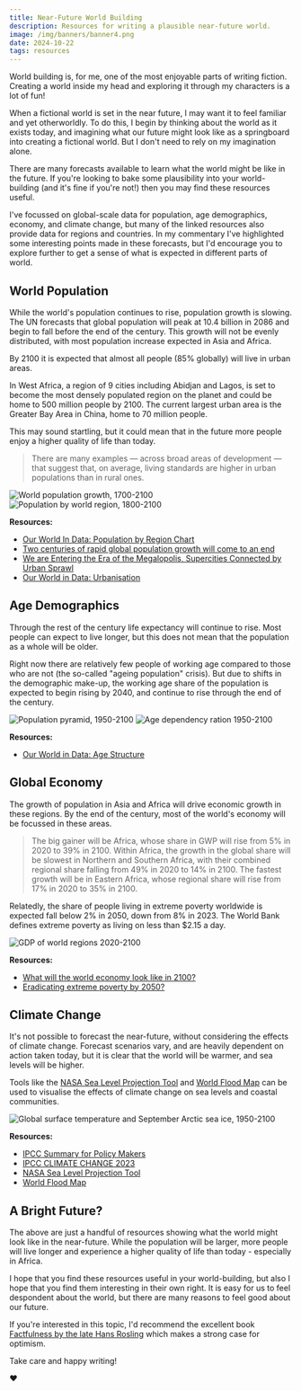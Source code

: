 ```yaml
---
title: Near-Future World Building
description: Resources for writing a plausible near-future world.
image: /img/banners/banner4.png
date: 2024-10-22
tags: resources
---
```


World building is, for me, one of the most enjoyable parts of writing fiction. Creating a world inside my head and exploring it through my characters is a lot of fun!

When a fictional world is set in the near future, I may want it to feel familiar and yet otherworldly. To do this, I begin by thinking about the world as it exists today, and imagining what our future might look like as a springboard into creating a fictional world. But I don't need to rely on my imagination alone. 

There are many forecasts available to learn what the world might be like in the future. If you're looking to bake some plausibility into your world-building (and it's fine if you're not!) then you may find these resources useful.

I've focussed on global-scale data for population, age demographics, economy, and climate change, but many of the linked resources also provide data for regions and countries. In my commentary I've highlighted some interesting points made in these forecasts, but I'd encourage you to explore further to get a sense of what is expected in different parts of world.


## World Population

While the world's population continues to rise, population growth is slowing. The UN forecasts that global population will peak at 10.4 billion in 2086 and begin to fall before the end of the century. This growth will not be evenly distributed, with most population increase expected in Asia and Africa.

By 2100 it is expected that almost all people (85% globally) will live in urban areas.

In West Africa, a region of 9 cities including Abidjan and Lagos, is set to become the most densely populated region on the planet and could be home to 500 million people by 2100. The current largest urban area is the Greater Bay Area in China, home to 70 million people.

This may sound startling, but it could mean that in the future more people enjoy a higher quality of life than today.

> There are many examples — across broad areas of development — that suggest that, on average, living standards are higher in urban populations than in rural ones.

<img src="./chart-world-population.png" alt="World population growth, 1700-2100"/>

<img src="./chart-world-population-regions.png" alt="Population by world region, 1800-2100"/>

**Resources:**

- [Our World In Data: Population by Region Chart](https://ourworldindata.org/grapher/population-regions-with-projections)
- [Two centuries of rapid global population growth will come to an end](https://ourworldindata.org/world-population-growth-past-future)
- [We are Entering the Era of the Megalopolis, Supercities Connected by Urban Sprawl](https://es.weforum.org/videos/we-are-entering-the-era-of-the-megalopolis-supercities-connected-by-urban-sprawl/)
- [Our World in Data: Urbanisation](https://ourworldindata.org/urbanization)


## Age Demographics

Through the rest of the century life expectancy will continue to rise. Most people can expect to live longer, but this does not mean that the population as a whole will be older. 

Right now there are relatively few people of working age compared to those who are not (the so-called "ageing population" crisis). But due to shifts in the demographic make-up, the working age share of the population is expected to begin rising by 2040, and continue to rise through the end of the century. 

<img src="./chart-population-pyramid-1950-2100.png" alt="Population pyramid, 1950-2100"/>

<img src="./chart-age-dependency-ratio-1950-2100.png" alt="Age dependency ration 1950-2100" />

**Resources:**

- [Our World in Data: Age Structure](https://ourworldindata.org/age-structure)


## Global Economy

The growth of population in Asia and Africa will drive economic growth in these regions. By the end of the century, most of the world's economy will be focussed in these areas.

> The big gainer will be Africa, whose share in GWP will rise from 5% in 2020 to 39% in 2100. Within Africa, the growth in the global share will be slowest in Northern and Southern Africa, with their combined regional share falling from 49% in 2020 to 14% in 2100. The fastest growth will be in Eastern Africa, whose regional share will rise from 17% in 2020 to 35% in 2100.

Relatedly, the share of people living in extreme poverty worldwide is expected fall below 2% in 2050, down from 8% in 2023. The World Bank defines extreme poverty as living on less than $2.15 a day.

<img src="./chart-gdp-world-regions.png" alt="GDP of world regions 2020-2100"/>

**Resources:**

- [What will the world economy look like in 2100?](https://www.ubss.edu.au/articles/2022/july/what-will-the-world-economy-look-like-in-2100/)
- [Eradicating extreme poverty by 2050?](https://www.weforum.org/agenda/2023/04/extreme-poverty-eradicated-growth-think-tank/)


## Climate Change

It's not possible to forecast the near-future, without considering the effects of climate change. Forecast scenarios vary, and are heavily dependent on action taken today, but it is clear that the world will be warmer, and sea levels will be higher.

Tools like the [NASA Sea Level Projection Tool](https://sealevel.nasa.gov/ipcc-ar6-sea-level-projection-tool) and [World Flood Map](https://www.floodmap.net) can be used to visualise the effects of climate change on sea levels and coastal communities.

<img src="./chart-temperature-sea-ice.png" alt="Global surface temperature and September Arctic sea ice, 1950-2100" />

**Resources:**

- [IPCC Summary for Policy Makers](https://www.ipcc.ch/report/ar6/wg1/downloads/report/IPCC_AR6_WGI_SPM.pdf)
- [IPCC CLIMATE CHANGE 2023](https://www.ipcc.ch/report/ar6/syr/)
- [NASA Sea Level Projection Tool](https://sealevel.nasa.gov/ipcc-ar6-sea-level-projection-tool)
- [World Flood Map](https://www.floodmap.net)

## A Bright Future?

The above are just a handful of resources showing what the world might look like in the near-future. While the population will be larger, more people will live longer and experience a higher quality of life than today - especially in Africa.

I hope that you find these resources useful in your world-building, but also I hope that you find them interesting in their own right. It is easy for us to feel despondent about the world, but there are many reasons to feel good about our future. 

If you're interested in this topic, I'd recommend the excellent book [Factfulness by the late Hans Rosling](https://www.gapminder.org/factfulness-book/) which makes a strong case for optimism.

Take care and happy writing!

❤️